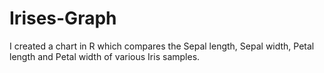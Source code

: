 # Irises-Graph
I created a chart in R which compares the Sepal length, Sepal width, Petal length and Petal width of various Iris samples.
